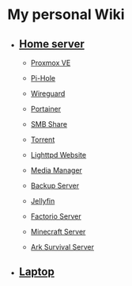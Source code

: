 # My personal Wiki

- ## **[Home server](./homeserver/README.md)**

  - [Proxmox VE](./homeserver/proxmox.md)

  - [Pi-Hole](./homeserver/pi-hole.md)

  - [Wireguard](./homeserver/wireguard.md)

  - [Portainer](./homeserver/portainer.md)

  - [SMB Share](./homeserver/portainer.md)

  - [Torrent](./homeserver/portainer.md)

  - [Lighttpd Website](./homeserver/lighttpd-website.md)

  - [Media Manager](./homeserver/media-manager.md)

  - [Backup Server](./homeserver/backup-server.md)

  - [Jellyfin](./homeserver/jellyfin.md)

  - [Factorio Server](./homeserver/factorio-server.md)

  - [Minecraft Server](./homeserver/minecraft-server.md)

  - [Ark Survival Server](./homeserver/ark-survival-server.md)

- ## **[Laptop](./laptop/README.md)**

